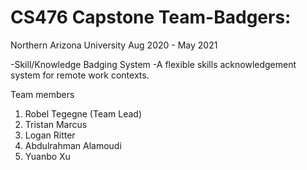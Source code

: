# CS476 Capstone Team-Badgers:

Northern Arizona University Aug 2020 - May 2021

-Skill/Knowledge Badging System
-A flexible skills acknowledgement system for remote work contexts.

Team members
1. Robel Tegegne (Team Lead)
2. Tristan Marcus
3. Logan Ritter
4. Abdulrahman Alamoudi 
5. Yuanbo Xu

